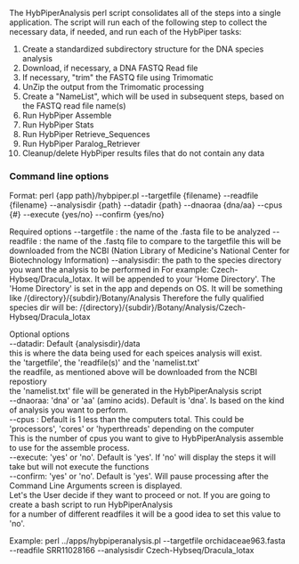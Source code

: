 The HybPiperAnalysis perl script consolidates all of the steps into a single application. The script will run each of the following step to collect the necessary data, if needed, and run each of the HybPiper tasks:

1) Create a standardized subdirectory structure for the DNA species analysis
2) Download, if necessary, a DNA FASTQ Read file
3) If necessary, "trim" the FASTQ file using Trimomatic
4) UnZip the output from the Trimomatic processing
5) Create a "NameList", which will be used in subsequent steps, based on the FASTQ read file name(s)
6) Run HybPiper Assemble
7) Run HybPiper Stats
8) Run HybPiper Retrieve_Sequences
9) Run HybPiper Paralog_Retriever
10) Cleanup/delete HybPiper results files that do not contain any data


### Command line options
Format: perl {app path}/hybpiper.pl --targetfile {filename} --readfile {filename} --analysisdir {path} --datadir {path} --dnaoraa {dna/aa} --cpus {#} --execute {yes/no} --confirm {yes/no}  

</pre>
Required options  
  --targetfile : the name of the .fasta file to be analyzed   
  --readfile   : the name of the .fastq file to compare to the targetfile    
                 this will be downloaded from the NCBI (Nation Library of Medicine's National Center for Biotechnology Information)  
  --analysisdir: the path to the species directory you want the analysis to be performed in  
                 For example: Czech-Hybseq/Dracula_lotax.  It will be appended to your 'Home Directory'.  
                 The 'Home Directory' is set in the app and depends on OS.  
                 It will be something like /{directory}/{subdir}/Botany/Analysis  
                 Therefore the fully qualified species dir will be: /{directory}/{subdir}/Botany/Analysis/Czech-Hybseq/Dracula_lotax   

Optional options  
  --datadir: Default {analysisdir}/data  
             this is where the data being used for each speices analysis will exist.  
             the 'targetfile', the 'readfile(s)' and the 'namelist.txt'  
             the readfile, as mentioned above will be downloaded from the NCBI repostiory  
             the 'namelist.txt' file will be generated in the HybPiperAnalysis script  
  --dnaoraa: 'dna' or 'aa' (amino acids). Default is 'dna'. Is based on the kind of analysis you want to perform.  
  --cpus   : Default is 1 less than the computers total.  This could be 'processors', 'cores' or 'hyperthreads' depending on the computer  
             This is the number of cpus you want to give to HybPiperAnalysis assemble to use for the assemble process.  
  --execute: 'yes' or 'no'. Default is 'yes'. If 'no' will display the steps it will take but will not execute the functions  
  --confirm: 'yes' or 'no'. Default is 'yes'.  Will pause processing after the Command Line Arguments screen is displayed.  
             Let's the User decide if they want to proceed or not.  If you are going to create a bash script to run HybPiperAnalysis  
             for a number of different readfiles it will be a good idea to set this value to 'no'.  
</pre>

Example: perl ../apps/hybpiperanalysis.pl --targetfile orchidaceae963.fasta --readfile SRR11028166 --analysisdir Czech-Hybseq/Dracula_lotax  

